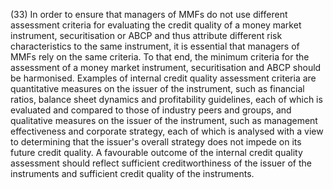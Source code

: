 (33) In order to ensure that managers of MMFs do not use different assessment criteria for evaluating the credit quality of a money market instrument, securitisation or ABCP and thus attribute different risk characteristics to the same instrument, it is essential that managers of MMFs rely on the same criteria. To that end, the minimum criteria for the assessment of a money market instrument, securitisation and ABCP should be harmonised. Examples of internal credit quality assessment criteria are quantitative measures on the issuer of the instrument, such as financial ratios, balance sheet dynamics and profitability guidelines, each of which is evaluated and compared to those of industry peers and groups, and qualitative measures on the issuer of the instrument, such as management effectiveness and corporate strategy, each of which is analysed with a view to determining that the issuer's overall strategy does not impede on its future credit quality. A favourable outcome of the internal credit quality assessment should reflect sufficient creditworthiness of the issuer of the instruments and sufficient credit quality of the instruments.